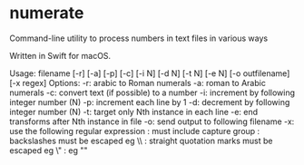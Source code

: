# numerate
Command-line utility to process numbers in text files in various ways

Written in Swift for macOS.

Usage: filename [-r] [-a] [-p] [-c] [-i N] [-d N] [-t N] [-e N] [-o outfilename] [-x regex]
 Options: 
 -r: arabic to Roman numerals 
 -a: roman to Arabic numerals
 -c: convert text (if possible) to a number
 -i: increment by following integer number (N) 
 -p: increment each line by 1
 -d: decrement by following integer number (N) 
 -t: target only Nth instance in each line
 -e: end transforms after Nth instance in file
 -o: send output to following filename
 -x: use the following regular expression
: must include capture group
: backslashes must be escaped eg \\\\
: straight quotation marks must be escaped eg \\\"
: eg \"<title>Chapter (\\\\d{1,3})</title>\"
